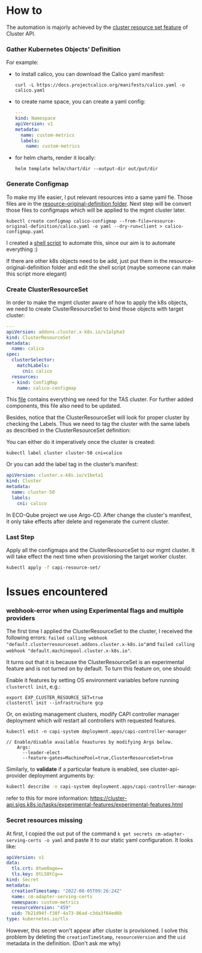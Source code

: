 # How to

The automation is majorly achieved by the [cluster resource set feature](https://cluster-api.sigs.k8s.io/tasks/experimental-features/experimental-features.html) of Cluster API.

### Gather Kubernetes Objects' Definition

For example:

- to install calico, you can download the Calico yaml manifest:

  ```Sh
  curl -L https://docs.projectcalico.org/manifests/calico.yaml -o calico.yaml
  ```

- to create name space, you can create a yaml config:

  ```Yaml
  ---
  kind: Namespace
  apiVersion: v1
  metadata:
    name: custom-metrics
    labels:
      name: custom-metrics
  ```

- for helm charts, render it locally:

  ```
  helm template helm/chart/dir --output-dir out/put/dir
  ```



### Generate Configmap

To make my life easier, I put relevant resources into a same yaml fie. Those files are in the [resource-original-definition folder](capi-resource-set/resource-original-definition). Next step will be convert those files to configmaps which will be applied to the mgmt cluster later.

```Sh
kubectl create configmap calico-configmap --from-file=resource-original-definition/calico.yaml -o yaml --dry-run=client > calico-configmap.yaml
```

I created a [shell script](capi-resource-set/convert-to-configmap) to automate this, since our aim is to automate everything :)

If there are other k8s objects need to be add, just put them in the resource-original-definition folder and edit the shell script (maybe someone can make this script more elegant)



### Create ClusterResourceSet

In order to make the mgmt cluster aware of how to apply the k8s objects, we need to create ClusterResourceSet to bind those objects with target cluster:

```Yaml
---
apiVersion: addons.cluster.x-k8s.io/v1alpha3
kind: ClusterResourceSet
metadata:
  name: calico
spec:
  clusterSelector:
    matchLabels:
      cni: calico 
  resources:
  - kind: ConfigMap
    name: calico-configmap
```

This [file](capi-resource-set/cluster-resource-sets) contains everything we need for the TAS cluster. For further added components, this file also need to be updated.

Besides, notice that the ClusterResourceSet will look for proper cluster by checking the Labels. Thus we need to tag the cluster with the same labels as described in the ClusterResourceSet definition:

You can either do it imperatively once the cluster is created:

```Sh
kubectl label cluster cluster-50 cni=calico
```

Or you can add the label tag in the cluster’s manifest:

```Yaml
apiVersion: cluster.x-k8s.io/v1beta1
kind: Cluster
metadata:
  name: cluster-50
  labels:
    cni: calico
```

In ECO-Qube project we use Argo-CD. After change the cluster's manifest, it only take effects after delete and regenerate the current cluster.



### Last Step

Apply all the configmaps and the ClusterResourceSet to our mgmt cluster. It will take effect the next time when provisioning the target worker cluster.

```sh
kubectl apply -f capi-resource-set/
```







# Issues encountered

### webhook-error when using Experimental flags and multiple providers

The first time I applied the ClusterResourceSet to the cluster, I received the following errors: `failed calling webhook "default.clusterresourceset.addons.cluster.x-k8s.io"`and `failed calling webhook "default.machinepool.cluster.x-k8s.io"`.

It turns out that it is because the ClusterResourceSet is an experimental feature and is not turned on by default. To turn this feature on, one should:

Enable it features by setting OS environment variables before running `clusterctl init`, e.g.:

```Sh
export EXP_CLUSTER_RESOURCE_SET=true
clusterctl init --infrastructure gcp
```

Or, on existing management clusters, modify CAPI controller manager deployment which will restart all controllers with requested features.

```Sh
kubectl edit -n capi-system deployment.apps/capi-controller-manager
```

```
// Enable/disable available feautures by modifying Args below.
    Args:
      --leader-elect
      --feature-gates=MachinePool=true,ClusterResourceSet=true

```

Similarly, to **validate** if a particular feature is enabled, see cluster-api-provider deployment arguments by:

```sh
kubectl describe -n capi-system deployment.apps/capi-controller-manager
```



refer to this for more information: https://cluster-api.sigs.k8s.io/tasks/experimental-features/experimental-features.html



### Secret resources missing

At first, I copied the out put of the command `k get secrets cm-adapter-serving-certs -o yaml` and paste it to our static yaml configuration. It looks like:

```Yaml
apiVersion: v1
data:
  tls.crt: 8twe0age==
  tls.key: 0tLS0tCg==
kind: Secret
metadata:
  creationTimestamp: "2022-08-05T09:26:24Z"
  name: cm-adapter-serving-certs
  namespace: custom-metrics
  resourceVersion: "459"
  uid: 7b21d94f-f38f-4a73-86ad-c3da3f64ed6b
type: kubernetes.io/tls
```

However, this secret won't appear after cluster is provisioned. I solve this problem by deleting the `creationTimeStamp`, `resourceVersion` and the `uid` metadata in the definition. (Don't ask me why)

